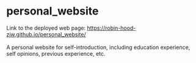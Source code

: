 # personal_website
Link to the deployed web page: https://robin-hood-zjw.github.io/personal_website/<br><br>
A personal website for self-introduction, including education experience, self opinions, previous experience, etc.<br /> 
